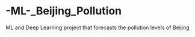 # -ML-_Beijing_Pollution
ML and Deep Learning project that forecasts the pollution levels of Beijing
